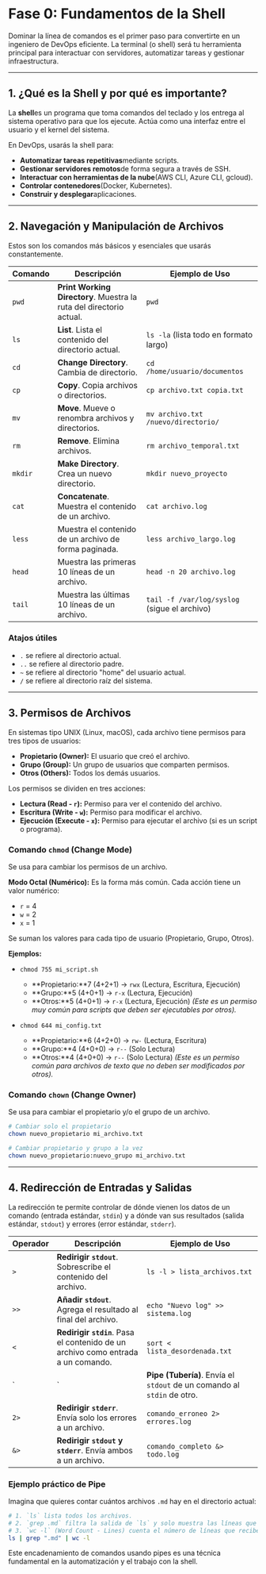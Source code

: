# Fase 0: Fundamentos de la Shell

Dominar la línea de comandos es el primer paso para convertirte en un ingeniero de DevOps eficiente. La terminal (o shell) será tu herramienta principal para interactuar con servidores, automatizar tareas y gestionar infraestructura.

---

## 1. ¿Qué es la Shell y por qué es importante?

La **shell**es un programa que toma comandos del teclado y los entrega al sistema operativo para que los ejecute. Actúa como una interfaz entre el usuario y el kernel del sistema.

En DevOps, usarás la shell para:

- **Automatizar tareas repetitivas**mediante scripts.
- **Gestionar servidores remotos**de forma segura a través de SSH.
- **Interactuar con herramientas de la nube**(AWS CLI, Azure CLI, gcloud).
- **Controlar contenedores**(Docker, Kubernetes).
- **Construir y desplegar**aplicaciones.

---

## 2. Navegación y Manipulación de Archivos

Estos son los comandos más básicos y esenciales que usarás constantemente.

| Comando | Descripción | Ejemplo de Uso |
|---|---|---|
| `pwd` | **Print Working Directory**. Muestra la ruta del directorio actual. | `pwd` |
| `ls` | **List**. Lista el contenido del directorio actual. | `ls -la` (lista todo en formato largo) |
| `cd` | **Change Directory**. Cambia de directorio. | `cd /home/usuario/documentos` |
| `cp` | **Copy**. Copia archivos o directorios. | `cp archivo.txt copia.txt` |
| `mv` | **Move**. Mueve o renombra archivos y directorios. | `mv archivo.txt /nuevo/directorio/` |
| `rm` | **Remove**. Elimina archivos. | `rm archivo_temporal.txt` |
| `mkdir`| **Make Directory**. Crea un nuevo directorio. | `mkdir nuevo_proyecto` |
| `cat` | **Concatenate**. Muestra el contenido de un archivo. | `cat archivo.log` |
| `less`| Muestra el contenido de un archivo de forma paginada. | `less archivo_largo.log` |
| `head`| Muestra las primeras 10 líneas de un archivo. | `head -n 20 archivo.log` |
| `tail`| Muestra las últimas 10 líneas de un archivo. | `tail -f /var/log/syslog` (sigue el archivo) |

### **Atajos útiles**

- `.` se refiere al directorio actual.
- `..` se refiere al directorio padre.
- `~` se refiere al directorio "home" del usuario actual.
- `/` se refiere al directorio raíz del sistema.

---

<a name="permisos"></a>

## 3. Permisos de Archivos

En sistemas tipo UNIX (Linux, macOS), cada archivo tiene permisos para tres tipos de usuarios:

- **Propietario (Owner):** El usuario que creó el archivo.
- **Grupo (Group):** Un grupo de usuarios que comparten permisos.
- **Otros (Others):** Todos los demás usuarios.

Los permisos se dividen en tres acciones:

- **Lectura (Read - `r`):** Permiso para ver el contenido del archivo.
- **Escritura (Write - `w`):** Permiso para modificar el archivo.
- **Ejecución (Execute - `x`):** Permiso para ejecutar el archivo (si es un script o programa).

### **Comando `chmod` (Change Mode)**

Se usa para cambiar los permisos de un archivo.

**Modo Octal (Numérico):**
Es la forma más común. Cada acción tiene un valor numérico:

- `r` = 4
- `w` = 2
- `x` = 1

Se suman los valores para cada tipo de usuario (Propietario, Grupo, Otros).

**Ejemplos:**

- `chmod 755 mi_script.sh`
  - **Propietario:**7 (4+2+1) -> `rwx` (Lectura, Escritura, Ejecución)
  - **Grupo:**5 (4+0+1) -> `r-x` (Lectura, Ejecución)
  - **Otros:**5 (4+0+1) -> `r-x` (Lectura, Ejecución)
  *(Este es un permiso muy común para scripts que deben ser ejecutables por otros).*

- `chmod 644 mi_config.txt`
  - **Propietario:**6 (4+2+0) -> `rw-` (Lectura, Escritura)
  - **Grupo:**4 (4+0+0) -> `r--` (Solo Lectura)
  - **Otros:**4 (4+0+0) -> `r--` (Solo Lectura)
  *(Este es un permiso común para archivos de texto que no deben ser modificados por otros).*

### **Comando `chown` (Change Owner)**

Se usa para cambiar el propietario y/o el grupo de un archivo.

```bash
# Cambiar solo el propietario
chown nuevo_propietario mi_archivo.txt

# Cambiar propietario y grupo a la vez
chown nuevo_propietario:nuevo_grupo mi_archivo.txt
```

---

<a name="redireccion"></a>

## 4. Redirección de Entradas y Salidas

La redirección te permite controlar de dónde vienen los datos de un comando (entrada estándar, `stdin`) y a dónde van sus resultados (salida estándar, `stdout`) y errores (error estándar, `stderr`).

| Operador | Descripción | Ejemplo de Uso |
|---|---|---|
| `>` | **Redirigir `stdout`**. Sobrescribe el contenido del archivo. | `ls -l > lista_archivos.txt` |
| `>>` | **Añadir `stdout`**. Agrega el resultado al final del archivo. | `echo "Nuevo log" >> sistema.log` |
| `<` | **Redirigir `stdin`**. Pasa el contenido de un archivo como entrada a un comando. | `sort < lista_desordenada.txt` |
| `|` | **Pipe (Tubería)**. Envía el `stdout` de un comando al `stdin` de otro. | `cat archivo.log | grep "ERROR"` |
| `2>` | **Redirigir `stderr`**. Envía solo los errores a un archivo. | `comando_erroneo 2> errores.log` |
| `&>` | **Redirigir `stdout` y `stderr`**. Envía ambos a un archivo. | `comando_completo &> todo.log` |

### **Ejemplo práctico de Pipe**

Imagina que quieres contar cuántos archivos `.md` hay en el directorio actual:

```bash
# 1. `ls` lista todos los archivos.
# 2. `grep .md` filtra la salida de `ls` y solo muestra las líneas que contienen ".md".
# 3. `wc -l` (Word Count - Lines) cuenta el número de líneas que recibe de `grep`.
ls | grep ".md" | wc -l
```

Este encadenamiento de comandos usando pipes es una técnica fundamental en la automatización y el trabajo con la shell.
